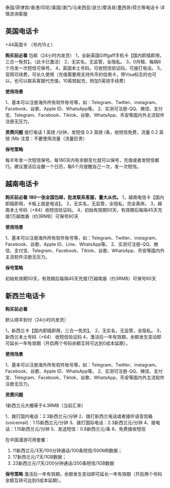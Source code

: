 泰国/菲律宾/香港/印尼/美国/澳门/马来西亚/波兰/摩洛哥/墨西哥/荷兰等电话卡 详情咨询客服

## 英国电话卡
+44英国卡 （号内15￡）

**购买前必看**
包邮（24小时内发货）
	1，全新英国Giffgaff手机卡【国内即插即用，三合一免剪】。（此卡已激活）
	2，无实名，无监管，全隐私。
	3，0月租、每隔6个月发一次短信可保号。
	4，英国本土号码，可收短信验证码，可接打电话。
	5，官网可续费，可长久使用（充值需要用支持外币的信用卡，带Visa标志的也可以，也可以联系客服代充值，10英镑起充，附加5英镑手续费）

 **使用场景**

1、基本可以注册海外所有软件账号等，如：Telegram、Twitter、instagram、Facebook、谷歌、Apple ID、WhatsApp等。
2、实测可注册-QQ、微信、支付宝、Telegram、Facebook、Tiktok、谷歌、WhatsApp、币安等国内外主流软件注册无压力。

  **资费问题**
接打电话 1 英镑 /分钟，发短信 0.3 英镑 /条，收短信免费，流量 0.2 英镑 /Mb
注意：不要使用流量（流量巨贵）

   **保号策略**

  每半年发一次短信保号。每180天内有余额变化就可以保号，充值或者发短信都行。建议激活后设置一个日历，每5个月提醒自己一次，发一次短信。


## 越南电话卡

**购买前必看**
**180一张全国包邮，批发联系客服，量大从优。**
	1，越南电信卡【国内即插即用，卡板上就是电话】。
	2，无实名，无监管，全隐私，完全离岸。
	3，越南本土号码（+84）收短信验证码。
	4，初始有效期50天，有效期后每隔45天充值1万越南盾（约3RMB）可保号60天

**使用场景**

 1、基本可以注册海外所有软件账号等，如：Telegram、Twitter、instagram、Facebook、谷歌、Apple ID、Line、WhatsApp等。
 2、实测可注册-QQ、微信、支付宝、Telegram、Facebook、Tiktok、谷歌、WhatsApp、币安等国内外主流软件注册无压力。

**保号策略**

初始有效期50天，有效期后每隔45天充值1万越南盾（约3RMB）可保号60天

## 新西兰电话卡

**购买前必看**

默认顺丰到付（24小时内发货）

1，新西兰卡【国内即插即用，三合一免剪】。
2，无实名，无监管，全隐私。
3，新西兰本土号码（+64） 收短信验证码
4，激活后一年有效期，余额发生变动即可延长一年有效期（开启两个号码余额互转可达到0成本延期）。

**使用场景**


1、基本可以注册海外所有软件账号等，如：Telegram、Twitter、instagram、Facebook、谷歌、Apple ID、WhatsApp等。
2、实测可注册-QQ、微信、支付宝、Telegram、Facebook、Tiktok、谷歌、WhatsApp、币安等国内外主流软件注册无压力。


**资费问题**

1新西兰元大概等于4.3RMB（当前汇率）

1、拨打国内电话：2.3新西兰元/分钟
2、拨打新西兰电话或者接听语音信箱(voicemail)：1.15新西兰元/分钟
3、拨打国际电话：2.3新西兰元/分钟
4、接电话：1.15新西兰元/分钟
5、发送短信：0.8新西兰元/条
6、免费接收短信

在中国漫游可用套餐：

1. 11新西兰元/3天/100分钟通话/100条短信/500MB数据；
2. 17新西兰元/7天/1GB数据；
3. 23新西兰元/7天/200分钟通话/200条短信/1GB数据

**保号策略**
激活后一年有效期，余额发生变动即可延长一年有效期（开启两个号码余额互转可达到0成本延期）。




<!-- ##{"script":"<script src='https://blog.meekdai.com/Gmeek/plugins/GmeekTOC.js'></script>"}## -->